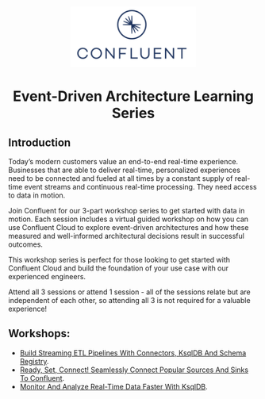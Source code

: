 <div align="center">
    <img src="images/confluent.png" width=50% height=50%>
</div>

# <div align="center">Event-Driven Architecture Learning Series</div>

## Introduction

Today’s modern customers value an end-to-end real-time experience. Businesses that are able to deliver real-time, personalized experiences need to be connected and fueled at all times by a constant supply of real-time event streams and continuous real-time processing. They need access to data in motion.

Join Confluent for our 3-part workshop series to get started with data in motion. Each session includes a virtual guided workshop on how you can use Confluent Cloud to explore event-driven architectures and how these measured and well-informed architectural decisions result in successful outcomes. 

This workshop series is perfect for those looking to get started with Confluent Cloud and build the foundation of your use case with our experienced engineers. 

Attend all 3 sessions or attend 1 session - all of the sessions relate but are independent of each other, so attending all 3 is not required for a valuable experience!

## Workshops:

* [Build Streaming ETL Pipelines With Connectors, KsqlDB And Schema Registry](https://github.com/confluentinc/stream-me-up-scotty/tree/main/series-getting-started-with-cc/workshop-streaming-etl).
* [Ready, Set, Connect! Seamlessly Connect Popular Sources And Sinks To Confluent](https://github.com/confluentinc/stream-me-up-scotty/tree/main/series-getting-started-with-cc/workshop-connectors).
* [Monitor And Analyze Real-Time Data Faster With KsqlDB](https://github.com/confluentinc/stream-me-up-scotty/tree/main/series-getting-started-with-cc/workshop-ksql).

